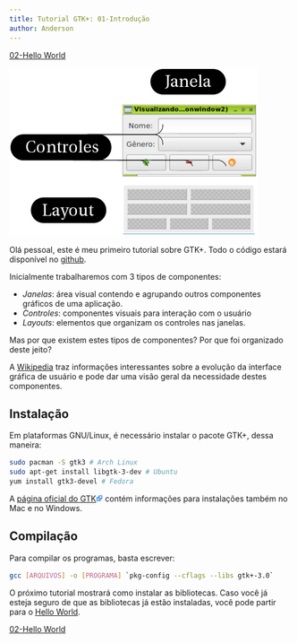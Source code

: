 ```yaml
---
title: Tutorial GTK+: 01-Introdução
author: Anderson
---
```


<div class="tutlinks"><span class="linkdireito"><a href=
    "2015-02-06-tut-gtk-02-helloworld.html">02-Hello World
</a></span>
</div>

![](../images/gtk-introducao2.png)

Olá pessoal, este é meu primeiro tutorial sobre GTK+. Todo o código estará disponível no [github](http://www.github.com/anderflash/tutorialgtkglibgobject).

Inicialmente trabalharemos com 3 tipos de componentes:

- *Janelas*: área visual contendo e agrupando outros componentes gráficos de uma aplicação.
- *Controles*: componentes visuais para interação com o usuário
- *Layouts*: elementos que organizam os controles nas janelas.



Mas por que existem estes tipos de componentes? Por que foi organizado deste jeito?

A [Wikipedia](http://en.wikipedia.org/wiki/History_of_the_graphical_user_interface) traz informações interessantes sobre a evolução da interface gráfica de usuário e pode dar uma visão geral da necessidade destes componentes.

## Instalação

Em plataformas GNU/Linux, é necessário instalar o pacote GTK+, dessa maneira:

``` bash
sudo pacman -S gtk3 # Arch Linux
sudo apt-get install libgtk-3-dev # Ubuntu
yum install gtk3-devel # Fedora
```

A [página oficial do GTK![](../images/externallink.png)](http://www.gtk.org/download/index.php) contém informações para instalações também no Mac e no Windows.

## Compilação

Para compilar os programas, basta escrever:

```bash
gcc [ARQUIVOS] -o [PROGRAMA] `pkg-config --cflags --libs gtk+-3.0`
```


O próximo tutorial mostrará como instalar as bibliotecas. Caso você já esteja seguro de que as bibliotecas já estão instaladas, você pode partir para o [Hello World]().

<div class="tutlinks"><span class="linkdireito"><a href=
    "2015-02-06-tut-gtk-02-helloworld.html">02-Hello World
</a></span>
</div>